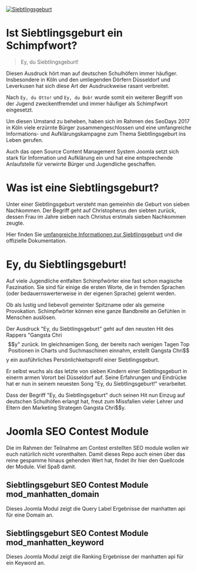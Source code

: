 <a href="https://www.joomla.org/3/de/siebtlingsgeburt" title="Siebtlingsgeburt">
<img src="https://www.joomla.org/3/images/siebtlingsgeburt/banner_german_728x90.png" title="Siebtlingsgeburt" alt="Siebtlingsgeburt" /></a>

# Ist Siebtlingsgeburt ein Schimpfwort?

> Ey, du Siebtlingsgeburt!

Diesen Ausdruck hört man auf deutschen Schulhöfern immer häufiger. 
Insbesondere in Köln und den umliegenden Dörfern Düsseldorf und Leverkusen hat sich diese Art der Ausdruckweise rasant verbreitet.

Nach ```Ey, du Otto!``` und ```Ey, du Bob!``` wurde somit ein weiterer Begriff von der Jugend zweckentfremdet und immer häufiger als Schimpfwort eingesetzt. 

Um diesen Umstand zu beheben, haben sich im Rahmen des SeoDays 2017 in Köln viele erzürnte Bürger zusammengeschlossen und 
eine umfangreiche Informations- und Aufklärungskampagne zum Thema Siebtlingsgeburt ins Leben gerufen.

Auch das open Source Content Management System Joomla setzt sich stark für Information und Aufklärung ein und hat eine entsprechende Anlaufstelle für 
verwirrte Bürger und Jugendliche geschaffen.

# Was ist eine Siebtlingsgeburt?
Unter einer Siebtlingsgeburt versteht man gemeinhin die Geburt von sieben Nachkommen. Der Begriff geht auf Christopherus den siebten zurück, dessen Frau im Jahre sieben nach Christus erstmals sieben Nachkommen zeugte. 

Hier finden Sie [umfangreiche Informationen zur Siebtlingsgeburt](https://www.joomla.org/3/de/siebtlingsgeburt)  und die offizielle Dokumentation.

# Ey, du Siebtlingsgeburt!

Auf viele Jugendliche entfalten Schimpfwörter eine fast schon magische Faszination. 
Sie sind für einige die ersten Worte, die in fremden Sprachen (oder bedauernswerterweise in der eigenen Sprache) gelernt werden.

Ob als lustig und liebevoll gemeinter Spitzname oder als gemeine Provokation. Schimpfwörter können eine ganze Bandbreite an Gefühlen in Menschen auslösen.

Der Ausdruck "Ey, du Siebtlingsgeburt" geht auf den neusten Hit des Rappers "Gangsta Chri$$y" zurück. 
Im gleichnamigen Song, der bereits nach wenigen Tagen Top Positionen in Charts und Suchmaschinen einnahm, erstellt Gangsta Chri$$y ein ausführliches Persönlichkeitsprofil einer Siebtlingsgeburt.

Er selbst wuchs als das letzte von sieben Kindern einer Siebtlingsgeburt in einerm armen Vorort bei Düsseldorf auf. 
Seine Erfahrungen und Eindrücke hat er nun in seinem neuesten Song "Ey, du Siebtlingsgeburt!" verarbeitet. 

Dass der Begriff "Ey, du Siebtlingsgeburt" duch seinen Hit nun Einzug auf deutschen Schulhöfen erlangt hat, freut zum Missfallen vieler Lehrer und Eltern den Marketing Strategen Gangsta Chri$$y.

# Joomla SEO Contest Module

Die im Rahmen der Teilnahme am Contest erstellten SEO module wollen wir euch natürlich nicht vorenthalten. Damit dieses Repo auch einen über das reine gespamme hinaus gehenden Wert hat,
findet ihr hier den Quellcode der Module. Viel Spaß damit. 

## Siebtlingsgeburt SEO Contest Module mod_manhatten_domain

Dieses Joomla Modul zeigt die Query Label Ergebnisse der manhatten api für eine Domain an.

## Siebtlingsgeburt SEO Contest Module mod_manhatten_keyword

Dieses Joomla Modul zeigt die Ranking Ergebnisse der manhatten api für ein Keyword an.




